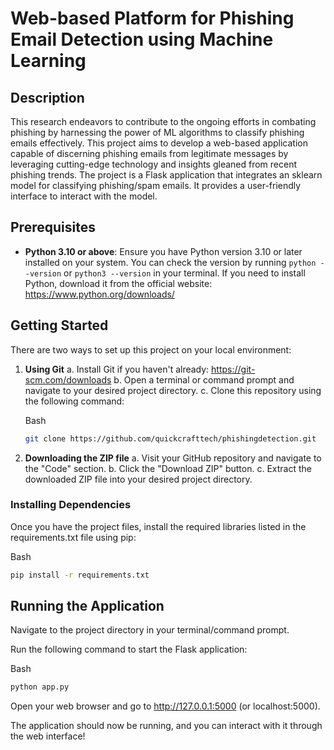 # Web-based Platform for Phishing Email Detection using Machine Learning
## Description
 This research endeavors to contribute to the ongoing efforts in combating phishing by harnessing the power of ML algorithms to classify phishing emails effectively. This project aims to develop a web-based application capable of discerning phishing emails from legitimate messages by leveraging cutting-edge technology and insights gleaned from recent phishing trends. The project is a Flask application that integrates an sklearn model for classifying phishing/spam emails. It provides a user-friendly interface to interact with the model.

## Prerequisites
* **Python 3.10 or above**: Ensure you have Python version 3.10 or later installed on your system. You can check the version by running `python --version` or `python3 --version` in your terminal. If you need to install Python, download it from the official website: https://www.python.org/downloads/

## Getting Started
There are two ways to set up this project on your local environment:

1. **Using Git**
    a. Install Git if you haven't already: https://git-scm.com/downloads
    b. Open a terminal or command prompt and navigate to your desired project directory.
    c. Clone this repository using the following command:

    Bash
    ```bash
    git clone https://github.com/quickcrafttech/phishingdetection.git
    ```

2. **Downloading the ZIP file**
    a. Visit your GitHub repository and navigate to the "Code" section.
    b. Click the "Download ZIP" button.
    c. Extract the downloaded ZIP file into your desired project directory.

### Installing Dependencies

Once you have the project files, install the required libraries listed in the requirements.txt file using pip:

Bash
```bash
pip install -r requirements.txt
```

## Running the Application

Navigate to the project directory in your terminal/command prompt.

Run the following command to start the Flask application:

Bash
```bash
python app.py
```
Open your web browser and go to http://127.0.0.1:5000 (or localhost:5000).

The application should now be running, and you can interact with it through the web interface!